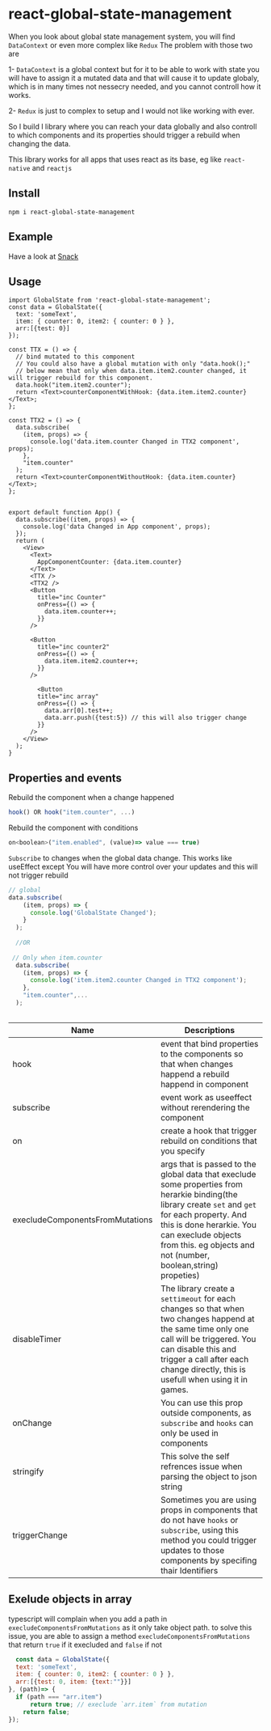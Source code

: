 # react-global-state-management
When you look about global state management system, you will find `DataContext` or even more complex like `Redux`
The problem with those two are 

1- `DataContext` is a global context but for it to be able to work with state you will have to assign it a mutated data and that will cause it to update globaly, which is in many times not nessecry needed, and you cannot controll how it works.

2- `Redux` is just to complex to setup and I would not like working with ever.

So I build I library where you can reach your data globally and also controll to which components and its properties should trigger a rebuild when changing the data.

This library works for all apps that uses react as its base, eg like `react-native` and `reactjs`

## Install
`npm i react-global-state-management`

## Example 
Have a look at [Snack](https://snack.expo.dev/@alentoma/globalstate)

## Usage
```tsx
import GlobalState from 'react-global-state-management';
const data = GlobalState({
  text: 'someText',
  item: { counter: 0, item2: { counter: 0 } },
  arr:[{test: 0}]
});

const TTX = () => {
  // bind mutated to this component 
  // You could also have a global mutation with only "data.hook();"
  // below mean that only when data.item.item2.counter changed, it will trigger rebuild for this component.
  data.hook("item.item2.counter"); 
  return <Text>counterComponentWithHook: {data.item.item2.counter}</Text>;
};

const TTX2 = () => {
  data.subscribe(
    (item, props) => {
      console.log('data.item.counter Changed in TTX2 component', props);
    },
    "item.counter"
  );
  return <Text>counterComponentWithoutHook: {data.item.counter}</Text>;
};


export default function App() {
  data.subscribe((item, props) => {
    console.log('data Changed in App component', props);
  });
  return (
    <View>
      <Text>
        AppComponentCounter: {data.item.counter}
      </Text>
      <TTX />
      <TTX2 />
      <Button
        title="inc Counter"
        onPress={() => {
          data.item.counter++;
        }}
      />

      <Button
        title="inc counter2"
        onPress={() => {
          data.item.item2.counter++;
        }}
      />

        <Button
        title="inc array"
        onPress={() => {
          data.arr[0].test++;
          data.arr.push({test:5}) // this will also trigger change
        }}
      />
    </View>
  );
}

```

## Properties and events
Rebuild the component when a change happened
```js
hook() OR hook("item.counter", ...)
```
Rebuild the component with conditions
```js
on<boolean>("item.enabled", (value)=> value === true)
```


`Subscribe` to changes when the global data change. This works like useEffect except You will have more control over your updates and this will not trigger rebuild
```js
// global
data.subscribe(
    (item, props) => {
      console.log('GlobalState Changed');
    }
  ); 
  
  //OR
  
 // Only when item.counter
  data.subscribe(
    (item, props) => {
      console.log('item.item2.counter Changed in TTX2 component');
    },
    "item.counter",...
  );  
  
  ```
  
| Name  | Descriptions |
| ------------- | ------------- |
| hook  | event that bind properties to the components so that when changes happend a rebuild happend in component  |
| subscribe  | event work as useeffect without rerendering the component  |
| on  | create a hook that trigger rebuild on conditions that you specify |
| execludeComponentsFromMutations  | args that is passed to the global data that execlude some properties from herarkie binding(the library create `set` and `get` for each property. And this is done herarkie. You can execlude objects from this. eg objects and not (number, boolean,string) propeties)|
| disableTimer  | The library create a `settimeout` for each changes so that when two changes happend at the same time only one call will be triggered. You can disable this and trigger a call after each change directly, this is usefull when using it in games.  |
| onChange  | You can use this prop outside components, as `subscribe` and `hooks` can only be used in components  |
| stringify  | This solve the self refrences issue when parsing the object to json string  |
| triggerChange  | Sometimes you are using props in components that do not have `hooks` or `subscribe`, using this method you could trigger updates to those components by specifing thair Identifiers|

## Exelude objects in array
typescript will complain when you add a path in `execludeComponentsFromMutations` as it only take object path.
to solve this issue, you are able to assign a method `execludeComponentsFromMutations` that return `true` if it execluded and `false` if not
```js
  const data = GlobalState({
  text: 'someText',
  item: { counter: 0, item2: { counter: 0 } },
  arr:[{test: 0, item: {text:""}}]
}, (path)=> {
  if (path === "arr.item")
      return true; // execlude `arr.item` from mutation
    return false;
});

```
